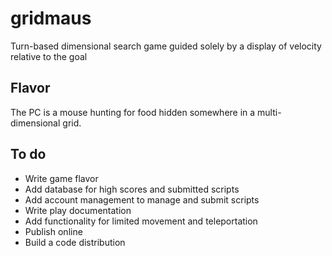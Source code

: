 # gridmaus

Turn-based dimensional search game guided solely by a display of velocity relative to the goal

## Flavor

The PC is a mouse hunting for food hidden somewhere in a multi-dimensional grid.

## To do

* Write game flavor
* Add database for high scores and submitted scripts
* Add account management to manage and submit scripts
* Write play documentation
* Add functionality for limited movement and teleportation
* Publish online
* Build a code distribution
